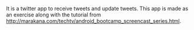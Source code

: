 It is  a twitter app to receive tweets and update tweets. This app is made as an exercise along with the tutorial from http://marakana.com/techtv/android_bootcamp_screencast_series.html.